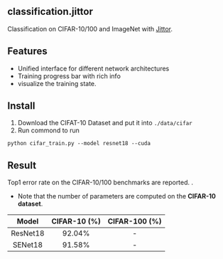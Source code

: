 ## classification.jittor
Classification on CIFAR-10/100 and ImageNet with [Jittor](https://github.com/Jittor/jittor).

## Features
* Unified interface for different network architectures
* Training progress bar with rich info
* visualize the training state.

## Install 
1. Download the CIFAT-10 Dataset and put it into `./data/cifar`
2. Run commond to run
```shell
python cifar_train.py --model resnet18 --cuda
```
## Result

Top1 error rate on the CIFAR-10/100 benchmarks are reported. .
* Note that the number of parameters are computed on the **CIFAR-10 dataset**.

 | Model  | CIFAR-10 (%) | CIFAR-100 (%)|
 |:---:|:---:|:---:|
 |ResNet18|92.04%|-|
 |SENet18|91.58%|-|
